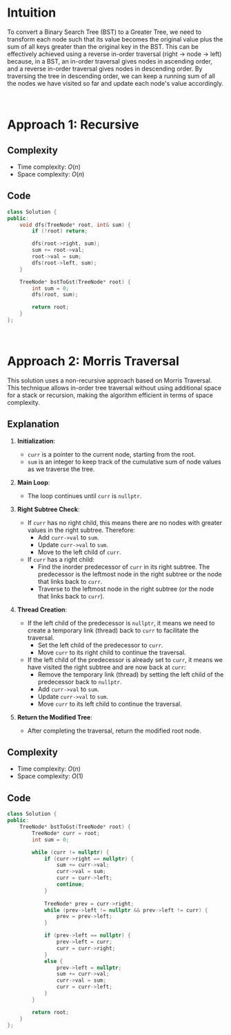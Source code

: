 # Intuition

To convert a Binary Search Tree (BST) to a Greater Tree, we need to transform each node such that its value becomes the original value plus the sum of all keys greater than the original key in the BST. This can be effectively achieved using a reverse in-order traversal (right -> node -> left) because, in a BST, an in-order traversal gives nodes in ascending order, and a reverse in-order traversal gives nodes in descending order. By traversing the tree in descending order, we can keep a running sum of all the nodes we have visited so far and update each node's value accordingly.

&nbsp;

# Approach 1: Recursive

## Complexity
- Time complexity: $O(n)$
- Space complexity: $O(n)$

## Code
```cpp []
class Solution {
public:
    void dfs(TreeNode* root, int& sum) {
        if (!root) return;

        dfs(root->right, sum);
        sum += root->val;
        root->val = sum;
        dfs(root->left, sum);
    }

    TreeNode* bstToGst(TreeNode* root) {
        int sum = 0;
        dfs(root, sum);

        return root;
    }
};
```

&nbsp;

# Approach 2: Morris Traversal

This solution uses a non-recursive approach based on Morris Traversal. This technique allows in-order tree traversal without using additional space for a stack or recursion, making the algorithm efficient in terms of space complexity.

## Explanation

1. **Initialization**:
   - `curr` is a pointer to the current node, starting from the root.
   - `sum` is an integer to keep track of the cumulative sum of node values as we traverse the tree.

2. **Main Loop**:
   - The loop continues until `curr` is `nullptr`.

3. **Right Subtree Check**:
   - If `curr` has no right child, this means there are no nodes with greater values in the right subtree. Therefore:
     - Add `curr->val` to `sum`.
     - Update `curr->val` to `sum`.
     - Move to the left child of `curr`.
   - If `curr` has a right child:
     - Find the inorder predecessor of `curr` in its right subtree. The predecessor is the leftmost node in the right subtree or the node that links back to `curr`.
     - Traverse to the leftmost node in the right subtree (or the node that links back to `curr`).

4. **Thread Creation**:
   - If the left child of the predecessor is `nullptr`, it means we need to create a temporary link (thread) back to `curr` to facilitate the traversal.
     - Set the left child of the predecessor to `curr`.
     - Move `curr` to its right child to continue the traversal.
   - If the left child of the predecessor is already set to `curr`, it means we have visited the right subtree and are now back at `curr`:
     - Remove the temporary link (thread) by setting the left child of the predecessor back to `nullptr`.
     - Add `curr->val` to `sum`.
     - Update `curr->val` to `sum`.
     - Move `curr` to its left child to continue the traversal.

5. **Return the Modified Tree**:
   - After completing the traversal, return the modified root node.

## Complexity
- Time complexity: $O(n)$
- Space complexity: $O(1)$

## Code
```cpp []
class Solution {
public:
    TreeNode* bstToGst(TreeNode* root) {
        TreeNode* curr = root;
        int sum = 0;

        while (curr != nullptr) {
            if (curr->right == nullptr) {
                sum += curr->val;
                curr->val = sum;
                curr = curr->left;
                continue;
            }
            
            TreeNode* prev = curr->right;
            while (prev->left != nullptr && prev->left != curr) {
                prev = prev->left;
            }

            if (prev->left == nullptr) {
                prev->left = curr;
                curr = curr->right;
            }
            else {
                prev->left = nullptr;
                sum += curr->val;
                curr->val = sum;
                curr = curr->left;
            }
        }

        return root;
    }
};
```
